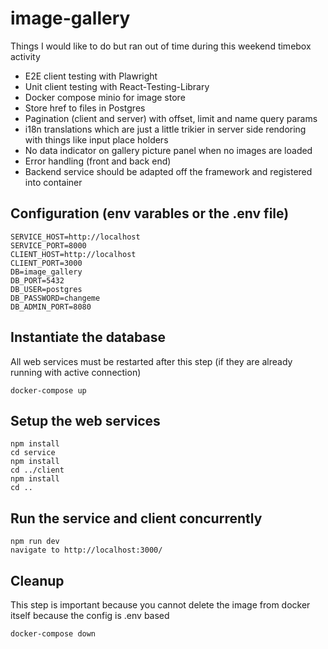 # image-gallery

Things I would like to do but ran out of time during this weekend timebox activity

-   E2E client testing with Plawright
-   Unit client testing with React-Testing-Library
-   Docker compose minio for image store
-   Store href to files in Postgres
-   Pagination (client and server) with offset, limit and name query params
-   i18n translations which are just a little trikier in server side rendoring with things like input place holders
-   No data indicator on gallery picture panel when no images are loaded
-   Error handling (front and back end)
-   Backend service should be adapted off the framework and registered into container

## Configuration (env varables or the .env file)

```
SERVICE_HOST=http://localhost
SERVICE_PORT=8000
CLIENT_HOST=http://localhost
CLIENT_PORT=3000
DB=image_gallery
DB_PORT=5432
DB_USER=postgres
DB_PASSWORD=changeme
DB_ADMIN_PORT=8080
```

## Instantiate the database

All web services must be restarted after this step (if they are already running with active connection)

```
docker-compose up
```

## Setup the web services

```
npm install
cd service
npm install
cd ../client
npm install
cd ..
```

## Run the service and client concurrently

```
npm run dev
navigate to http://localhost:3000/
```

## Cleanup

This step is important because you cannot delete the image from docker itself because the config is .env based

```
docker-compose down
```
